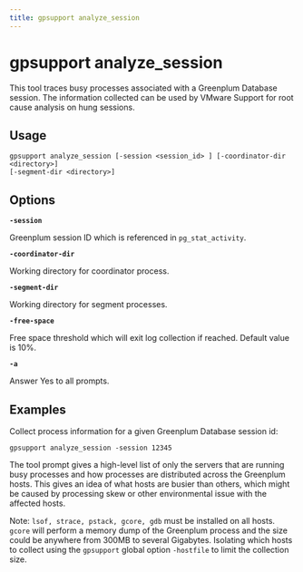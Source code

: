 ```yaml
---
title: gpsupport analyze_session
---
```


# gpsupport analyze_session

This tool traces busy processes associated with a Greenplum Database session. The information collected can be used by VMware Support for root cause analysis on hung sessions.

## Usage

```shell
gpsupport analyze_session [-session <session_id> ] [-coordinator-dir <directory>] 
[-segment-dir <directory>] 
```

## Options

**`-session`**

Greenplum session ID which is referenced in `pg_stat_activity`.

**`-coordinator-dir`**

Working directory for coordinator process.

**`-segment-dir`**

Working directory for segment processes.

**`-free-space`**

Free space threshold which will exit log collection if reached. Default value is 10%.

**`-a`**

Answer Yes to all prompts.

## Examples

Collect process information for a given Greenplum Database session id:

```shell
gpsupport analyze_session -session 12345
```

The tool prompt gives a high-level list of only the servers that are running busy processes and how processes are distributed across the Greenplum hosts. This gives an idea of what hosts are busier than others, which might be caused by processing skew or other environmental issue with the affected hosts.

Note: `lsof, strace, pstack, gcore, gdb` must be installed on all hosts. `gcore` will perform a memory dump of the Greenplum process and the size could be anywhere from 300MB to several Gigabytes. Isolating which hosts to collect using the `gpsupport` global option `-hostfile` to limit the collection size.
